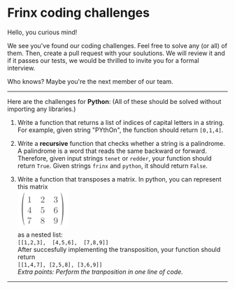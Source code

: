 # Frinx coding challenges

Hello, you curious mind!  

We see you've found our coding challenges. Feel free to solve any (or all) of them. Then, create a pull request with your soulutions. 
We will review it and if it passes our tests, we would be thrilled to invite you for a formal interview.

Who knows? Maybe you're the next member of our team.  

___

Here are the challenges for **Python**:
(All of these should be solved without importing any libraries.)


1. Write a function that returns a list of indices of capital letters in a string. 
   For example, given string "PYthOn", the function should return `[0,1,4]`.


2. Write a **recursive** function that checks whether a string is a palindrome. 
   A palindrome is a word that reads the same backward or forward. 
   Therefore, given input strings `tenet` or `redder`, your function should return `True`.
   Given strings `frinx` and `python`, it should return `False`.


3. Write a function that transposes a matrix. In python, you can represent this matrix   
    ![Matrix](resources/matrix.png)   
    as a nested list:  
   `[[1,2,3],  [4,5,6],  [7,8,9]]`   
   After succesfully implementing the transposition, your function should return   
   `[[1,4,7], [2,5,8], [3,6,9]]`   
  *Extra points: Perform the tranposition in one line of code.*  
___

